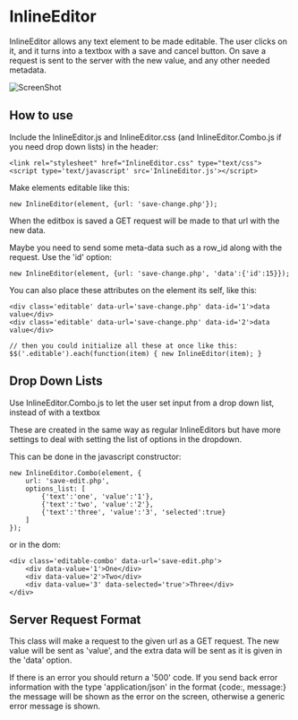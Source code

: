 InlineEditor
============

InlineEditor allows any text element to be made editable. The user clicks on it, and it turns into a textbox with
a save and cancel button. On save a request is sent to the server with the new value, and any other needed metadata.

![ScreenShot](http://imgur.com/ZGoDz.png)

How to use
----------

Include the InlineEditor.js and InlineEditor.css (and InlineEditor.Combo.js if you need drop down lists) in the header:
	
	<link rel="stylesheet" href="InlineEditor.css" type="text/css">
	<script type='text/javascript' src='InlineEditor.js'></script>

Make elements editable like this:
	
	new InlineEditor(element, {url: 'save-change.php'});

When the editbox is saved a GET request will be made to that url with the new data.

Maybe you need to send some meta-data such as a row_id along with the request. Use the 'id' option:
	
	new InlineEditor(element, {url: 'save-change.php', 'data':{'id':15}});
	
You can also place these attributes on the element its self, like this:
	
	<div class='editable' data-url='save-change.php' data-id='1'>data value</div>
	<div class='editable' data-url='save-change.php' data-id='2'>data value</div>

	// then you could initialize all these at once like this:
	$$('.editable').each(function(item) { new InlineEditor(item); }
	
Drop Down Lists
---------------

Use InlineEditor.Combo.js to let the user set input from a drop down list, instead of with a textbox

These are created in the same way as regular InlineEditors but have more settings to deal with setting the list of 
options in the dropdown.

This can be done in the javascript constructor:
	
	new InlineEditor.Combo(element, {
		url: 'save-edit.php',
		options_list: [
			{'text':'one', 'value':'1'},
			{'text':'two', 'value':'2'},
			{'text':'three', 'value':'3', 'selected':true}
		]
	});

or in the dom:
	
	<div class='editable-combo' data-url='save-edit.php'>
		<div data-value='1'>One</div>
		<div data-value='2'>Two</div>
		<div data-value='3' data-selected='true'>Three</div>
	</div>
	
Server Request Format
---------------------

This class will make a request to the given url as a GET request. The new value will be sent
as 'value', and the extra data will be sent as it is given in the 'data' option.

If there is an error you should return a '500' code. If you send back error information with the type
'application/json' in the format {code:, message:} the message will be shown as the error on the 
screen, otherwise a generic error message is shown.
